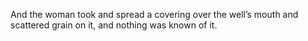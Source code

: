 And the woman took and spread a covering over the well’s mouth and scattered grain on it, and nothing was known of it.
